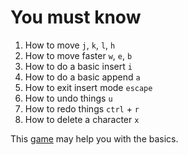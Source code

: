 # You must know
1. How to move `j`, `k`, `l`, `h`
2. How to move faster `w`, `e`, `b`
3. How to do a basic insert `i`
4. How to do a basic append `a`
5. How to exit insert mode `escape`
6. How to undo things `u`
7. How to redo things `ctrl` + `r`
8. How to delete a character `x`

This [game](https://vim-adventures.com/) may help you with the basics.
